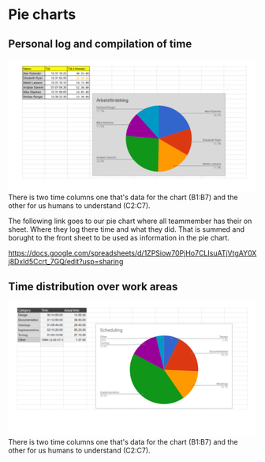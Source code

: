 # Pie charts
## Personal log and compilation of time
![Log and compilation of time](p1.png?)
There is two time columns one that's data for the chart (B1:B7) and the other for us humans to understand (C2:C7).

The following link goes to our pie chart where all teammember has their on sheet. Where they log there time and what they did. That is summed and borught to the front sheet to be used as information in the pie chart.

https://docs.google.com/spreadsheets/d/1ZPSiow70PjHo7CLIsuATjVtgAY0Xj8DxId5Ccrt_7GQ/edit?usp=sharing
## Time distribution over work areas
![Time distribution over work areas](p2.png?)
There is two time columns one that's data for the chart (B1:B7) and the other for us humans to understand (C2:C7).
